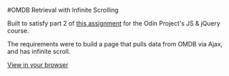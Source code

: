 #OMDB Retrieval with Infinite Scrolling

Built to satisfy part 2 of [this assignment](http://www.theodinproject.com/javascript-and-jquery/infinite-scroll-and-submitting-a-form-with-ajax?ref=lnav) for the Odin Project's JS & jQuery course.

The requirements were to build a page that pulls data from OMDB via Ajax, and has infinite scroll.

[View in your browser](http://lukewalker.org/odin/js-course/omdb/)
